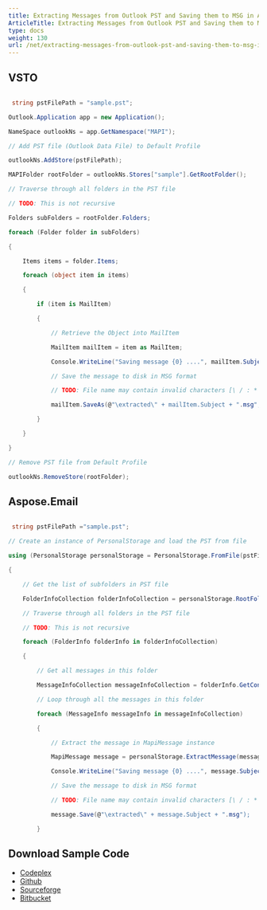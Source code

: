 ```yaml
---
title: Extracting Messages from Outlook PST and Saving them to MSG in Aspose.Email
ArticleTitle: Extracting Messages from Outlook PST and Saving them to MSG in Aspose.Email
type: docs
weight: 130
url: /net/extracting-messages-from-outlook-pst-and-saving-them-to-msg-in-aspose-email/
---
```



## **VSTO**
``` cs

 string pstFilePath = "sample.pst";

Outlook.Application app = new Application();

NameSpace outlookNs = app.GetNamespace("MAPI");

// Add PST file (Outlook Data File) to Default Profile

outlookNs.AddStore(pstFilePath);

MAPIFolder rootFolder = outlookNs.Stores["sample"].GetRootFolder();

// Traverse through all folders in the PST file

// TODO: This is not recursive

Folders subFolders = rootFolder.Folders;

foreach (Folder folder in subFolders)

{

	Items items = folder.Items;

	foreach (object item in items)

	{

		if (item is MailItem)

		{

			// Retrieve the Object into MailItem

			MailItem mailItem = item as MailItem;

			Console.WriteLine("Saving message {0} ....", mailItem.Subject);

			// Save the message to disk in MSG format

			// TODO: File name may contain invalid characters [\ / : * ? " < > |]

			mailItem.SaveAs(@"\extracted\" + mailItem.Subject + ".msg", OlSaveAsType.olMSG);

		}

	}

}

// Remove PST file from Default Profile

outlookNs.RemoveStore(rootFolder);

```
## **Aspose.Email**
``` cs

 string pstFilePath ="sample.pst";

// Create an instance of PersonalStorage and load the PST from file

using (PersonalStorage personalStorage = PersonalStorage.FromFile(pstFilePath))

{

	// Get the list of subfolders in PST file

	FolderInfoCollection folderInfoCollection = personalStorage.RootFolder.GetSubFolders();

	// Traverse through all folders in the PST file

	// TODO: This is not recursive

	foreach (FolderInfo folderInfo in folderInfoCollection)

	{

		// Get all messages in this folder

		MessageInfoCollection messageInfoCollection = folderInfo.GetContents();

		// Loop through all the messages in this folder

		foreach (MessageInfo messageInfo in messageInfoCollection)

		{

			// Extract the message in MapiMessage instance

			MapiMessage message = personalStorage.ExtractMessage(messageInfo);

			Console.WriteLine("Saving message {0} ....", message.Subject);

			// Save the message to disk in MSG format

			// TODO: File name may contain invalid characters [\ / : * ? " < > |]

			message.Save(@"\extracted\" + message.Subject + ".msg");

		}

```
## **Download Sample Code**
- [Codeplex](https://asposevsto.codeplex.com/downloads/get/772941)
- [Github](https://github.com/aspose-email/Aspose.Email-for-.NET/releases/download/AsposeEmailVsVSTOv1.1/Extract.Messages.from.PST.file.n.Save.in.MSG.Format.Aspose.Email.zip)
- [Sourceforge](https://sourceforge.net/projects/asposevsto/files/Aspose.Email%20Vs%20VSTO%20Outlook/Extract%20Messages%20from%20PST%20file%20n%20Save%20in%20MSG%20Format%20\(Aspose.Email\).zip/download)
- [Bitbucket](https://bitbucket.org/asposemarketplace/aspose-for-vsto/downloads/Extract%20Messages%20from%20PST%20file%20n%20Save%20in%20MSG%20Format%20\(Aspose.Email\).zip)
